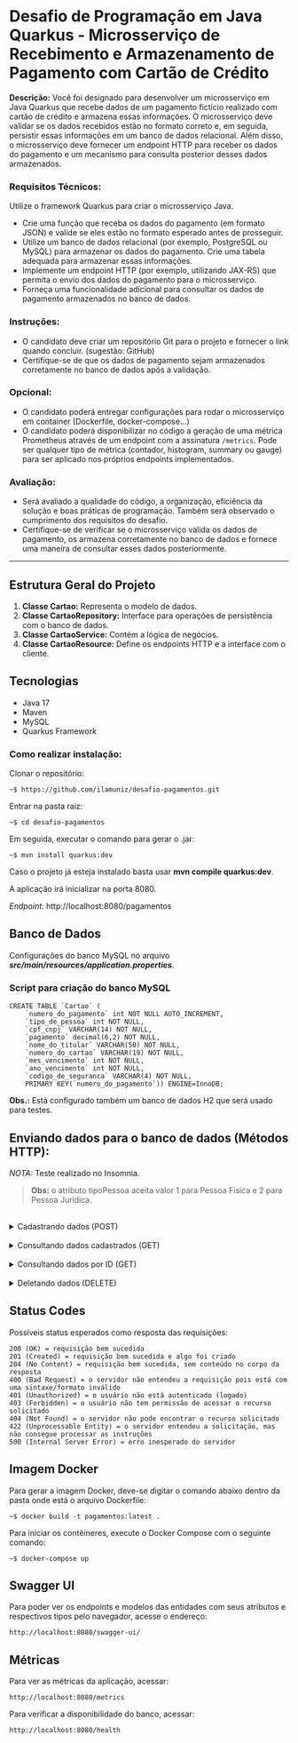 # Desafio de Programação em Java Quarkus - Microsserviço de Recebimento e Armazenamento de Pagamento com Cartão de Crédito

**Descrição:** Você foi designado para desenvolver um microsserviço em Java Quarkus que recebe dados de um pagamento fictício realizado com cartão de crédito e armazena essas informações. O microsserviço deve validar se os dados recebidos estão no formato correto e, em seguida, persistir essas informações em um banco de dados relacional. Além disso, o microsserviço deve fornecer um endpoint HTTP para receber os dados do pagamento e um mecanismo para consulta posterior desses dados armazenados.

### Requisitos Técnicos:

Utilize o framework Quarkus para criar o microsserviço Java.

- Crie uma função que receba os dados do pagamento (em formato JSON) e valide se eles estão no formato esperado antes de prosseguir.
- Utilize um banco de dados relacional (por exemplo, PostgreSQL ou MySQL) para armazenar os dados do pagamento. Crie uma tabela adequada para armazenar essas informações.
- Implemente um endpoint HTTP (por exemplo, utilizando JAX-RS) que permita o envio dos dados do pagamento para o microsserviço.
- Forneça uma funcionalidade adicional para consultar os dados de pagamento armazenados no banco de dados.

### Instruções:

- O candidato deve criar um repositório Git para o projeto e fornecer o link quando concluir. (sugestão: GitHub)
- Certifique-se de que os dados de pagamento sejam armazenados corretamente no banco de dados após a validação.

### Opcional:

- O candidato poderá entregar configurações para rodar o microsserviço em container (Dockerfile, docker-compose...)
- O candidato poderá disponibilizar no código a geração de uma métrica Prometheus através de um endpoint com a assinatura `/metrics`. Pode ser qualquer tipo de métrica (contador, histogram, summary ou gauge)  para ser aplicado nos próprios endpoints implementados.

### Avaliação:

- Será avaliado a qualidade do código, a organização, eficiência da solução e boas práticas de programação. Também será observado o cumprimento dos requisitos do desafio.
- Certifique-se de verificar se o microsserviço valida os dados de pagamento, os armazena corretamente no banco de dados e fornece uma maneira de consultar esses dados posteriormente.
___
## Estrutura Geral do Projeto

1. **Classe Cartao:** Representa o modelo de dados.
2. **Classe CartaoRepository:** Interface para operações de persistência com o banco de dados.
3. **Classe CartaoService:**  Contém a lógica de negócios.
4. **Classe CartaoResource:** Define os endpoints HTTP e a interface com o cliente.

## Tecnologias

- Java 17
- Maven
- MySQL
- Quarkus Framework

### Como realizar instalação:

Clonar o repositório:
````
~$ https://github.com/ilamuniz/desafio-pagamentos.git
````
Entrar na pasta raiz:
````
~$ cd desafio-pagamentos
````
Em seguida, executar o comando para gerar o .jar:
````
~$ mvn install quarkus:dev
````
Caso o projeto já esteja instalado basta usar **mvn compile quarkus:dev**.

A aplicação irá inicializar na porta 8080.

_Endpoint:_ http://localhost:8080/pagamentos

## Banco de Dados

Configurações do banco MySQL no arquivo ***src/main/resources/application.properties***.

### Script para criação do banco MySQL

````
CREATE TABLE `Cartao` (
	`numero_do_pagamento` int NOT NULL AUTO_INCREMENT,
	`tipo_de_pessoa` int NOT NULL,
	`cpf_cnpj` VARCHAR(14) NOT NULL,
	`pagamento` decimal(6,2) NOT NULL,
	`nome_do_titular` VARCHAR(50) NOT NULL,
	`numero_do_cartao` VARCHAR(19) NOT NULL,
	`mes_vencimento` int NOT NULL,
	`ano_vencimento` int NOT NULL,
	`codigo_de_seguranca` VARCHAR(4) NOT NULL,
	PRIMARY KEY(`numero_do_pagamento`)) ENGINE=InnoDB;
````

**Obs.:** Está configurado também um banco de dados H2 que será usado para testes.

## Enviando dados para o banco de dados (Métodos HTTP):

_NOTA:_ Teste realizado no Insomnia.

>**Obs:** o atributo tipoPessoa aceita valor 1 para Pessoa Física e 2 para Pessoa Jurídica.

<br>
<details>
<summary>Cadastrando dados (POST)</summary>

As requisições enviadas para a API via método _POST_ devem ser em formato _JSON_. Exemplo de requisição enviada para a API:

````
{
  "tipoPessoa": 1,
  "cpfOuCnpj": "22222222222",
  "pagamento": 300.00,
  "nomeTitular": "Richard Luís",
  "numeroDoCartao": "1012345678910",
  "mesVencimento": 8,
  "anoVencimento": 2028,
  "codigoDeSeguranca": "789"
}
````
Como resposta, deve ser retornado o status **201 - Created**. Ao fazer uma requisição _GET_ logo em seguida, ele deve retornar o status **200** e o seguinte resultado:

````
[
	{
		"anoVencimento": 2028,
		"codigoDeSeguranca": "789",
		"cpfOuCnpj": "22222222222",
		"mesVencimento": 8,
		"nomeTitular": "Richard Luís",
		"numeroDoCartao": "1012345678910",
		"numeroPagamento": 1,
		"pagamento": 300.00,
		"tipoPessoa": 1
	}
]
````
</details>
<br>
<details>
<summary>Consultando dados cadastrados (GET)</summary>

Podemos inserir mais um novo conjunto de dados pelo _POST_ como no exemplo a seguir:

````
{
  "tipoPessoa": 2,
  "cpfOuCnpj": "44444444444444",
  "pagamento": 3800.00,
  "nomeTitular": "Loja 504",
  "numeroDoCartao": "2345678910504",
  "mesVencimento": 11,
  "anoVencimento": 2032,
  "codigoDeSeguranca": "123"
}
````
Retornando com status **201** . Ao fazer uma nova requisição _GET_, o resultado esperado deve ser:

````
[
	{
		"anoVencimento": 2028,
		"codigoDeSeguranca": "789",
		"cpfOuCnpj": "22222222222",
		"mesVencimento": 8,
		"nomeTitular": "Richard Luís",
		"numeroDoCartao": "1012345678910",
		"numeroPagamento": 1,
		"pagamento": 300.00,
		"tipoPessoa": 1
	},
	{
		"anoVencimento": 2032,
		"codigoDeSeguranca": "123",
		"cpfOuCnpj": "44444444444444",
		"mesVencimento": 11,
		"nomeTitular": "Loja 504",
		"numeroDoCartao": "2345678910504",
		"numeroPagamento": 2,
		"pagamento": 3800.00,
		"tipoPessoa": 2
	}
]
````
</details>
<br>
<details>
<summary>Consultando dados por ID (GET)</summary>

Podemos fazer uma busca por id, passando o endereço do endpoint e incluir no final o ID do pagamento cadastrado que se deseja buscar com o método _GET_. No exemplo, o ID buscado é o 1:

````
http://localhost:8080/pagamentos/1
````
A resposta esperada deve ser semelhante a seguinte:

````
{
	"anoVencimento": 2028,
	"codigoDeSeguranca": "789",
	"cpfOuCnpj": "22222222222",
	"mesVencimento": 8,
	"nomeTitular": "Richard Luís",
	"numeroDoCartao": "1012345678910",
	"numeroPagamento": 1,
	"pagamento": 300.00,
	"tipoPessoa": 1
}
````
</details>
<br>
<details>
<summary>Deletando dados (DELETE)</summary>

Para deletar um pagamento, fazemos un procedimento parecido para buscar por ID, inserindo a URL http://localhost:8080/pagamentos/{id}, substituindo o {id} pelo ID que se deseja deletar, porém escolhendo o método DELETE, como no exemplo:

````
http://localhost:8080/pagamentos/1
````
Como resposta, retornará o status **204 - No content**. Ao fazer uma nova requisição _GET_, deve retornar todos os dados, exceto o pagamento que foi excluído, como no exemplo a seguir:

````
[
	{
		"anoVencimento": 2032,
		"codigoDeSeguranca": "123",
		"cpfOuCnpj": "44444444444444",
		"mesVencimento": 11,
		"nomeTitular": "Loja 504",
		"numeroDoCartao": "2345678910504",
		"numeroPagamento": 2,
		"pagamento": 3800.00,
		"tipoPessoa": 2
	}
]
````
</details>

## Status Codes

Possíveis status esperados como resposta das requisições:

````
200 (OK) = requisição bem sucedida
201 (Created) = requisição bem sucedida e algo foi criado
204 (No Content) = requisição bem sucedida, sem conteúdo no corpo da resposta
400 (Bad Request) = o servidor não entendeu a requisição pois está com uma sintaxe/formato inválido
401 (Unauthorized) = o usuário não está autenticado (logado)
403 (Forbidden) = o usuário não tem permissão de acessar o recurso solicitado
404 (Not Found) = o servidor não pode encontrar o recurso solicitado
422 (Unprocessable Entity) = o servidor entendeu a solicitação, mas não consegue processar as instruções
500 (Internal Server Error) = erro inesperado do servidor
````
## Imagem Docker

Para gerar a imagem Docker, deve-se digitar o comando abaixo dentro da pasta onde está o arquivo Dockerfile:

````
~$ docker build -t pagamentos:latest .
````
Para iniciar os contêineres, execute o Docker Compose com o seguinte comando:
````
~$ docker-compose up
````
## Swagger UI

Para poder ver os endpoints e modelos das entidades com seus atributos e respectivos tipos pelo navegador, acesse o endereço:

````
http://localhost:8080/swagger-ui/
````
## Métricas

Para ver as métricas da aplicação, acessar:
````
http://localhost:8080/metrics
````
Para verificar a disponibilidade do banco, acessar:
````
http://localhost:8080/health
````